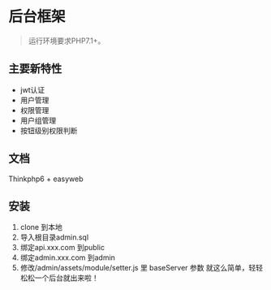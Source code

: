 后台框架
===============

> 运行环境要求PHP7.1+。

## 主要新特性

* jwt认证
* 用户管理
* 权限管理
* 用户组管理
* 按钮级别权限判断

## 文档
Thinkphp6 + easyweb

## 安装
1. clone 到本地
2. 导入根目录admin.sql
3. 绑定api.xxx.com 到public
4. 绑定admin.xxx.com 到admin
5. 修改/admin/assets/module/setter.js 里 baseServer 参数
就这么简单，轻轻松松一个后台就出来啦！
